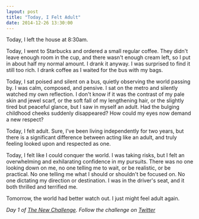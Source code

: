 ```yaml
---
layout: post
title: "Today, I Felt Adult"
date: 2014-12-26 13:30:00
---
```


Today, I left the house at 8:30am.

Today, I went to Starbucks and ordered a small regular coffee. They didn't leave enough room in the cup, and there wasn't enough cream left, so I put in about half my normal amount. I drank it anyway. I was surprised to find it still too rich. I drank coffee as I waited for the bus with my bags. 

Today, I sat poised and silent on a bus, quietly observing the world passing by. I was calm, composed, and pensive. I sat on the metro and silently watched my own reflection. I don't know if it was the contrast of my pale skin and jewel scarf, or the soft fall of my lengthening hair, or the slightly tired but peaceful glance, but I saw in myself an adult. Had the bulging childhood cheeks suddenly disappeared? How could my eyes now demand a new respect?

Today, I felt adult. Sure, I've been living independently for two years, but there is a significant difference between acting like an adult, and truly feeling looked upon and respected as one.

Today, I felt like I could conquer the world. I was taking risks, but I felt an overwhelming and exhilarating confidence in my pursuits. There was no one looking down on me, no one telling me to wait, or be realistic, or be practical. No one telling me what I should or shouldn't be focused on. No one dictating my direction or destination. I was in the driver's seat, and it both thrilled and terrified me.

Tomorrow, the world had better watch out. I just might feel adult again.

_Day 1 of [The New Challenge][nc]. Follow the challenge on [Twitter][tw]_

[nc]: http://blog.ariari.io/2014/12/26/the-new-challenge.html
[tw]: http://twitter.com/arielle_van